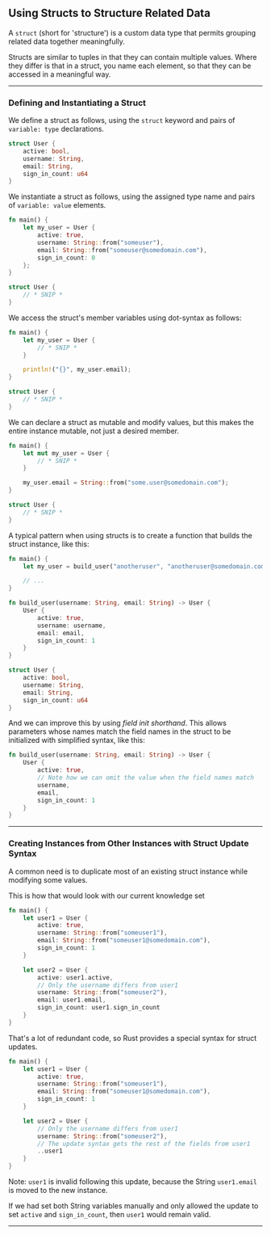 ## Using Structs to Structure Related Data ##

A ```struct``` (short for 'structure') is a custom data type that permits
grouping related data together meaningfully.

Structs are similar to tuples in that they can contain multiple values. Where they differ is that in a struct, you name each element, so that they can be
accessed in a meaningful way.

---

### Defining and Instantiating a Struct ###

We define a struct as follows, using the ```struct``` keyword and pairs of
```variable: type``` declarations.

```rust
struct User {
    active: bool,
    username: String,
    email: String,
    sign_in_count: u64
}
```

We instantiate a struct as follows, using the assigned type name and
pairs of ```variable: value``` elements.

```rust
fn main() {
    let my_user = User {
        active: true,
        username: String::from("someuser"),
        email: String::from("someuser@somedomain.com"),
        sign_in_count: 0
    };
}

struct User {
    // * SNIP *
}
```

We access the struct's member variables using dot-syntax as follows:

```rust
fn main() {
    let my_user = User {
        // * SNIP *
    }

    println!("{}", my_user.email);
}

struct User {
    // * SNIP *
}
```

We can declare a struct as mutable and modify values, but this makes the
entire instance mutable, not just a desired member.

```rust
fn main() {
    let mut my_user = User {
        // * SNIP *
    }

    my_user.email = String::from("some.user@somedomain.com");
}

struct User {
    // * SNIP *
}
```

A typical pattern when using structs is to create a function that builds
the struct instance, like this:

```rust
fn main() {
    let my_user = build_user("anotheruser", "anotheruser@somedomain.com");

    // ...
}

fn build_user(username: String, email: String) -> User {
    User {
        active: true,
        username: username,
        email: email,
        sign_in_count: 1
    }
}

struct User {
    active: bool,
    username: String,
    email: String,
    sign_in_count: u64
}
```

And we can improve this by using *field init shorthand*. This allows
parameters whose names match the field names in the struct to be
initialized with simplified syntax, like this:

```rust
fn build_user(username: String, email: String) -> User {
    User {
        active: true,
        // Note how we can omit the value when the field names match
        username,
        email,
        sign_in_count: 1
    }
}
```

---

### Creating Instances from Other Instances with Struct Update Syntax ###

A common need is to duplicate most of an existing struct instance while 
modifying some values.

This is how that would look with our current knowledge set

```rust
fn main() {
    let user1 = User {
        active: true,
        username: String::from("someuser1"),
        email: String::from("someuser1@somedomain.com"),
        sign_in_count: 1
    }

    let user2 = User {
        active: user1.active,
        // Only the username differs from user1
        username: String::from("someuser2"),
        email: user1.email,
        sign_in_count: user1.sign_in_count
    }
}
```

That's a lot of redundant code, so Rust provides a special syntax for
struct updates.

```rust
fn main() {
    let user1 = User {
        active: true,
        username: String::from("someuser1"),
        email: String::from("someuser1@somedomain.com"),
        sign_in_count: 1
    }

    let user2 = User {
        // Only the username differs from user1
        username: String::from("someuser2"),
        // The update syntax gets the rest of the fields from user1
        ..user1
    }
}
```

Note: ```user1``` is invalid following this update, because the String
```user1.email``` is moved to the new instance.

If we had set both String variables manually and only allowed the update
to set ```active``` and ```sign_in_count```, then ```user1``` would
remain valid.

---


